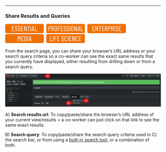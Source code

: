 <p id="share"></p>

___
### Share Results and Queries

<img src="images/button_edition_essential.png" width="125">&nbsp;&nbsp;<img src="images/button_edition_professional.png" width="125">&nbsp;&nbsp;<img src="images/button_edition_enterprise.png" width="125">&nbsp;&nbsp;<img src="images/button_edition_media.png" width="125">&nbsp;&nbsp;<img src="images/button_edition_life_science.png" width="125">

From the search page, you can share your browser’s URL address or your search query criteria so a co-worker can see the exact same results that you currently have displayed, either resulting from drilling down or from a search query.

![Image: Share Search Results](images/image_file_search_results_share.png)

A) **Search results url**: To copy/paste/share the browser’s URL address of your current view/results > a co-worker can just click on that link to see the same exact results.

B) **Search query**: To copy/paste/share the search query criteria used in C) the search bar, or from using a [built-in search tool](#builtin_search_tools), or a combination of both.

